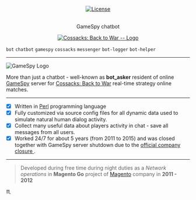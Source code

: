 <p align="center">

  <p align="center">
    <a href="https://github.com/tbaltrushaitis/gsbot/blob/master/LICENSE"><img src="https://img.shields.io/badge/license-Apache2.0-green.svg?style=flat" alt="License"></a>
  </p>

  <p align="center">
    <br />
    <span class="h1">GameSpy chatbot</span>
  </p>

  <p align="center">
    <a href="#">
      <img max-width="640px" max-height="360px" src="http://cdn.akamai.steamstatic.com/steam/apps/4850/header.jpg" alt="Cossacks: Back to War -- Logo" />
    </a>
  </p>

</p>

`bot` `chatbot` `gamespy` `cossacks` `messenger` `bot-logger` `bot-helper`

---

![GameSpy Logo](http://oystatic.ignimgs.com/src/core/img/widgets/gamespy/global/gamespy_masthead.gif)

More than just a chatbot - well-known as **bot_asker** resident of online [GameSpy](http://www.gamespy.com/) server for [Cossacks: Back to War](https://steamcommunity.com/app/4850) real-time strategy online matches.

---

 - [x] Written in [Perl](https://www.perl.org/) programming language
 - [x] Fully customized via source config files for all dynamic data used to simulate natural human dialog activity.
 - [x] Collect many useful data about players activity in chat - save all messages from all users.
 - [x] Worked 24/7 for about 5 years (from 2011 to 2015) and was closed together with GameSpy server shutdown due to the [official company closure ](http://pc.gamespy.com/articles/122/1227460p1.html).

---

> Developed during free time during night duties as a *Network operations* in **Magento Go** project of [Magento](http://bit.ly/mage-off) company in **2011 - 2012**

:scorpius:
